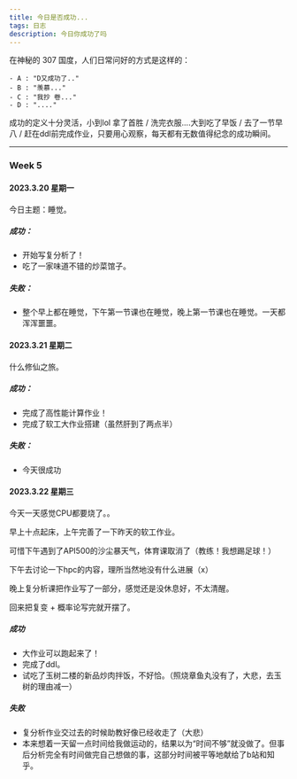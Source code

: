 ```yaml
---
title: 今日是否成功...
tags: 日志
description: 今日你成功了吗
---
```


在神秘的 307 国度，人们日常问好的方式是这样的：

```
- A : "D又成功了.."
- B : "羡慕..."
- C : "我抄 卷..."
- D : "...."
```

成功的定义十分灵活，小到lol 拿了首胜 / 洗完衣服....大到吃了早饭 / 去了一节早八 / 赶在ddl前完成作业，只要用心观察，每天都有无数值得纪念的成功瞬间。

---

### Week 5

#### 2023.3.20 星期一

今日主题：睡觉。

##### 成功：

- 开始写复分析了！
- 吃了一家味道不错的炒菜馆子。

##### 失败：

- 整个早上都在睡觉，下午第一节课也在睡觉，晚上第一节课也在睡觉。一天都浑浑噩噩。

#### 2023.3.21 星期二

什么修仙之旅。

##### 成功：

- 完成了高性能计算作业！
- 完成了软工大作业搭建（虽然肝到了两点半）

##### 失败：

- 今天很成功

#### 2023.3.22 星期三

今天一天感觉CPU都要烧了。。

早上十点起床，上午完善了一下昨天的软工作业。

可惜下午遇到了API500的沙尘暴天气，体育课取消了（教练！我想踢足球！）

下午去讨论一下hpc的内容，理所当然地没有什么进展（x）

晚上复分析课把作业写了一部分，感觉还是没休息好，不太清醒。

回来把复变 + 概率论写完就开摆了。

##### 成功

- 大作业可以跑起来了！
- 完成了ddl。
- 试吃了玉树二楼的新品炒肉拌饭，不好恰。（照烧章鱼丸没有了，大悲，去玉树的理由减一）

##### 失败

- 复分析作业交过去的时候助教好像已经收走了（大悲）
- 本来想着一天留一点时间给我做运动的，结果以为“时间不够”就没做了。但事后分析完全有时间做完自己想做的事，这部分时间被平等地献给了b站和知乎。